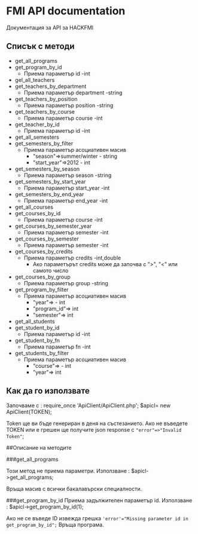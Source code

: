 # FMI API documentation
Документация за API за HACKFMI

## Списък с методи
* get_all_programs
* get_program_by_id
    * Приема параметър id -int
* gel_all_teachers
* get_teachers_by_department
    * Приема параметър department -string
* get_teachers_by_position
    * Приема параметър position -string
* get_teachers_by_course
    * Приема параметър course -int
* get_teacher_by_id
    * Приема параметър id -int
* get_all_semesters
* get_semesters_by_filter
    * Приема параметър асоциативен масив
        * "season"=>summer/winter - string
        * "start_year"=>2012 - int
* get_semesters_by_season
    * Приема параметър season -string
* get_semesters_by_start_year
    * Приема параметър start_year -int
* get_semesters_by_end_year
    * Приема параметър end_year -int
* get_all_courses
* get_courses_by_id
    * Приема параметър course -int
* get_courses_by_semester_year
    * Приема параметър semester -int
* get_courses_by_semester
    * Приема параметър semester -int
* get_courses_by_credits
    * Приема параметър credits -int,double
        * Ако параметърът credits може да започва с ">", "<" или самото число 
* get_courses_by_group
    * Приема параметър group -string
* get_program_by_filter
    * Приема параметър асоциативен масив
        * "year"=> - int
        * "program_id"=> int
        * "semester"=> int
* get_all_students
* get_student_by_id
    * Приема параметър id -int
* get_student_by_fn
    * Приема параметър fn -int
* get_students_by_filter
    * Приема параметър асоциативен масив
        * "course"=> - int
        * "year"=> int

## Как да го използвате

Започваме с :
    require_once 'ApiClient/ApiClient.php';
    $apicl= new ApiClient(TOKEN);
    
Token ще ви бъде генериран в деня на състезанието.
Ако не въведете TOKEN или е грешен ще получите json response с 
`"error"=>"Invalid Token"`;

##Описание на методите

###get_all_programs

Този метод не приема параметри.
Използване :
    $apicl->get_all_programs;

Връща масив с всички бакалавърски специалности.

###get_program_by_id
Приема задължителен параметър id.
Използване :
    $apicl->get_program_by_id(1);

Ако не се въведе ID извежда грешка 
   `'error'="Missing parameter id in get_program_by_id";`
Връща програма.

